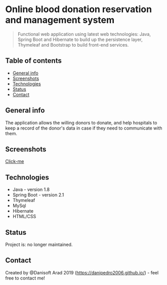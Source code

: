 # Online blood donation reservation and management system
> Functional web application using latest web technologies: Java, Spring Boot and Hibernate to build up the persistence layer, Thymeleaf and Bootstrap to build front-end services. 


## Table of contents
* [General info](#general-info)
* [Screenshots](#screenshots)
* [Technologies](#technologies)
* [Status](#status)
* [Contact](#contact)

## General info
The application allows the willing donors to donate, and help hospitals to keep a record of the donor's data in case if they need to communicate with them.

## Screenshots
[Click-me](https://github.com/danipedro2006/Spring-Boot-CRUD-demo-project/blob/master/FRqeKMwI4D.gif)

## Technologies
* Java - version 1.8
* Spring Boot - version 2.1
* Thymeleaf 
* MySql
* Hibernate
* HTML/CSS


## Status
Project is: no longer maintained. 


## Contact
Created by @Danisoft Arad 2019 (https://danipedro2006.github.io/) - feel free to contact me!

